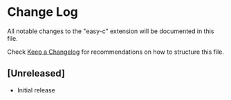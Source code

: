 # Change Log

All notable changes to the "easy-c" extension will be documented in this file.

Check [Keep a Changelog](http://keepachangelog.com/) for recommendations on how to structure this file.

## [Unreleased]

- Initial release